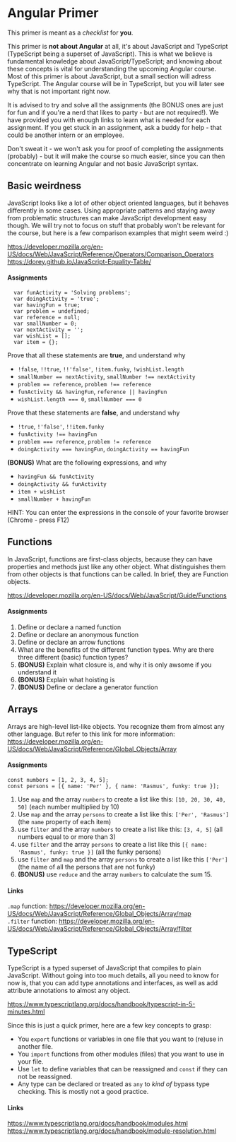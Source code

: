 # Angular Primer

This primer is meant as a _checklist_ for **you**.

This primer is **not about Angular** at all, it's about JavaScript and TypeScript (TypeScript being a superset of JavaScript). This is what we believe is fundamental knowledge about JavaScript/TypeScript; and knowing about these concepts is vital for understanding the upcoming Angular course. Most of this primer is about JavaScript, but a small section will adress TypeScript. The Angular course will be in TypeScript, but you will later see why that is not important right now.

It is advised to try and solve all the assignments (the BONUS ones are just for fun and if you're a nerd that likes to party - but are not required!). We have provided you with enough links to learn what is needed for each assignment. If you get stuck in an assignment, ask a buddy for help - that could be another intern or an employee.

Don't sweat it - we won't ask you for proof of completing the assignments (probably) - but it will make the course so much easier, since you can then concentrate on learning Angular and not basic JavaScript syntax.

## Basic weirdness

JavaScript looks like a lot of other object oriented languages, but it behaves differently in some cases. Using appropriate patterns and staying away from problematic structures can make JavaScript development easy though. We will try not to focus on stuff that probably won't be relevant for the course, but here is a few comparison examples that might seem weird :)

https://developer.mozilla.org/en-US/docs/Web/JavaScript/Reference/Operators/Comparison_Operators  
https://dorey.github.io/JavaScript-Equality-Table/

#### Assignments

```
  var funActivity = 'Solving problems';
  var doingActivity = 'true';
  var havingFun = true;
  var problem = undefined;
  var reference = null;
  var smallNumber = 0;
  var nextActivity = '';
  var wishList = [];
  var item = {};
```

Prove that all these statements are **true**, and understand why

- `!false`, `!!true`, `!!'false'`, `!item.funky`, `!wishList.length`
- `smallNumber == nextActivity`, `smallNumber !== nextActivity`
- `problem == reference`, `problem !== reference`
- `funActivity && havingFun`, `reference || havingFun`
- `wishList.length === 0`, `smallNumber === 0`

Prove that these statements are **false**, and understand why

- `!true`, `!'false'`, `!!item.funky`
- `funActivity !== havingFun`
- `problem === reference`, `problem != reference`
- `doingActivity === havingFun`, `doingActivity == havingFun`

**(BONUS)** What are the following expressions, and why

- `havingFun && funActivity`
- `doingActivity && funActivity`
- `item + wishList`
- `smallNumber + havingFun`

HINT: You can enter the expressions in the console of your favorite browser (Chrome - press F12)

## Functions

In JavaScript, functions are first-class objects, because they can have properties and methods just like any other object. What distinguishes them from other objects is that functions can be called. In brief, they are Function objects.

https://developer.mozilla.org/en-US/docs/Web/JavaScript/Guide/Functions

#### Assignments

1. Define or declare a named function
2. Define or declare an anonymous function
3. Define or declare an arrow functions
4. What are the benefits of the different function types. Why are there three different (basic) function types?
5. **(BONUS)** Explain what closure is, and why it is only awsome if you understand it
6. **(BONUS)** Explain what hoisting is
7. **(BONUS)** Define or declare a generator function

## Arrays

Arrays are high-level list-like objects. You recognize them from almost any other language. But refer to this link for more information:  
https://developer.mozilla.org/en-US/docs/Web/JavaScript/Reference/Global_Objects/Array

#### Assignments

```
const numbers = [1, 2, 3, 4, 5];
const persons = [{ name: 'Per' }, { name: 'Rasmus', funky: true }];
```

1. Use `map` and the array `numbers` to create a list like this: `[10, 20, 30, 40, 50]` (each number multiplied by 10)
2. Use `map` and the array `persons` to create a list like this: `['Per', 'Rasmus']` (the `name` property of each item)
3. use `filter` and the array `numbers` to create a list like this: `[3, 4, 5]` (all numbers equal to or more than 3)
4. use `filter` and the array `persons` to create a list like this `[{ name: 'Rasmus', funky: true }]` (all the funky persons)
5. use `filter` and `map` and the array `persons` to create a list like this `['Per']` (the name of all the persons that are not funky)
6. **(BONUS)** use `reduce` and the array `numbers` to calculate the sum 15.

#### Links

`.map` function: https://developer.mozilla.org/en-US/docs/Web/JavaScript/Reference/Global_Objects/Array/map  
`.filter` function: https://developer.mozilla.org/en-US/docs/Web/JavaScript/Reference/Global_Objects/Array/filter

## TypeScript

TypeScript is a typed superset of JavaScript that compiles to plain JavaScript. Without going into too much details, all you need to know for now is, that you can add type annotations and interfaces, as well as add attribute annotations to almost any object.

https://www.typescriptlang.org/docs/handbook/typescript-in-5-minutes.html

Since this is just a quick primer, here are a few key concepts to grasp:

- You `export` functions or variables in one file that you want to (re)use in another file.
- You `import` functions from other modules (files) that you want to use in your file.
- Use `let` to define variables that can be reassigned and `const` if they can not be reassigned.
- Any type can be declared or treated as `any` to _kind of_ bypass type checking. This is mostly not a good practice.

#### Links

https://www.typescriptlang.org/docs/handbook/modules.html  
https://www.typescriptlang.org/docs/handbook/module-resolution.html
